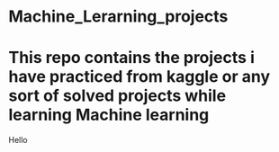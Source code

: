 # Machine_Lerarning_projects

<h1> This repo contains the projects i have practiced from kaggle or any sort of solved projects while learning Machine learning </h1>

Hello
